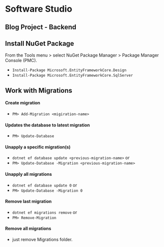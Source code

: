 # Software Studio 
## Blog Project - Backend

## Install NuGet Package
From the Tools menu > select NuGet Package Manager > Package Manager Console (PMC).
- `Install-Package Microsoft.EntityFrameworkCore.Design`
- `Install-Package Microsoft.EntityFrameworkCore.SqlServer`

## Work with Migrations

#### Create migration
- `PM> Add-Migration <migiration-name>`

#### Updates the database to latest migration
- `PM> Update-Database`

#### Unapply a specific migration(s)
- `dotnet ef database update <previous-migration-name>`
or
- `PM> Update-Database -Migration <previous-migration-name>`

#### Unapply all migrations
- `dotnet ef database update 0`
or
- `PM> Update-Database -Migration 0`

#### Remove last migration
- `dotnet ef migrations remove`
or
- `PM> Remove-Migration`

#### Remove all migrations
- just remove Migrations folder.
